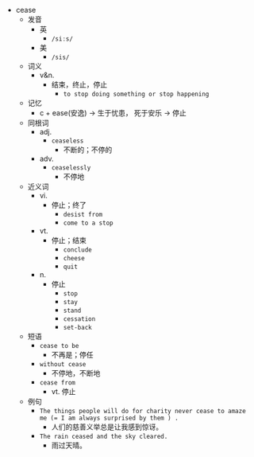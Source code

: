 - cease
  - 发音
    - 英
      - `/siːs/`
    - 美
      - `/sis/`
  - 词义
    - v&n.
      - 结束，终止，停止
        - `to stop doing something or stop happening`
  - 记忆
    - c + ease(安逸) → 生于忧患， 死于安乐 → 停止
  - 同根词
    - adj.
      - `ceaseless`
        - 不断的；不停的
    - adv.
      - `ceaselessly`
        - 不停地
  - 近义词
    - vi.
      - 停止；终了
        - `desist from`
        - `come to a stop`
    - vt.
      - 停止；结束
        - `conclude`
        - `cheese`
        - `quit`
    - n.
      - 停止
        - `stop`
        - `stay`
        - `stand`
        - `cessation`
        - `set-back`
  - 短语
    - `cease to be`
      - 不再是；停任 
    - `without cease`
      - 不停地，不断地 
    - `cease from`
      - vt. 停止 
  - 例句
    - `The things people will do for charity never cease to amaze me (= I am always surprised by them ) .`
      - 人们的慈善义举总是让我感到惊讶。
    - `The rain ceased and the sky cleared.`
      - 雨过天晴。

